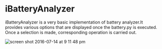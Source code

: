 # iBatteryAnalyzer

iBatteryAnalyzer is a very basic implementation of battery analyzer.It provides various options that are displayed once the battery.py is executed. Once a selection is made, corresponding operation is carried out.

![screen shot 2016-07-14 at 9 11 48 pm](https://cloud.githubusercontent.com/assets/13330779/16846039/9390aca4-4a08-11e6-8499-dbcf137ad5f2.png)

